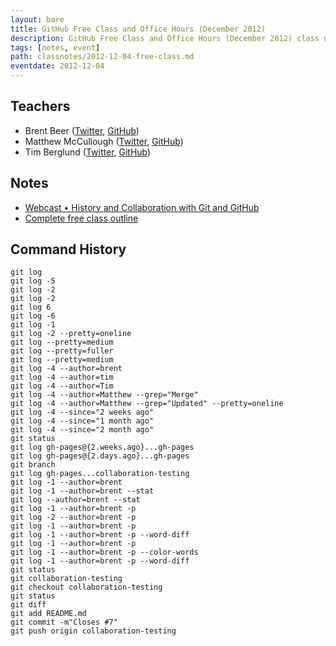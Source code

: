 ```yaml
---
layout: bare
title: GitHub Free Class and Office Hours (December 2012)
description: GitHub Free Class and Office Hours (December 2012) class notes
tags: [notes, event]
path: classnotes/2012-12-04-free-class.md
eventdate: 2012-12-04
---
```


## Teachers

* Brent Beer ([Twitter](http://twitter.com/brntbeer), [GitHub](https://github.com/brntbeer))
* Matthew McCullough ([Twitter](http://twitter.com/matthewmccull), [GitHub](https://github.com/matthewmccullough))
* Tim Berglund ([Twitter](http://twitter.com/tlberglund), [GitHub](https://github.com/tlberglund))

## Notes

* [Webcast • History and Collaboration with Git and GitHub](http://www.youtube.com/watch?v=IHjXQGYGAiw)
* [Complete free class outline](https://github.com/kevinclark/Lesson-Plans/blob/master/git-and-github/history-and-collaboration.md)

## Command History

    git log
    git log -5
    git log -2
    git log -2
    git log 6
    git log -6
    git log -1
    git log -2 --pretty=oneline
    git log --pretty=medium
    git log --pretty=fuller
    git log --pretty=medium
    git log -4 --author=brent
    git log -4 --author=tim
    git log -4 --author=Tim
    git log -4 --author=Matthew --grep="Merge"
    git log -4 --author=Matthew --grep="Updated" --pretty=oneline
    git log -4 --since="2 weeks ago"
    git log -4 --since="1 month ago"
    git log -4 --since="2 month ago"
    git status
    git log gh-pages@{2.weeks.ago}...gh-pages
    git log gh-pages@{2.days.ago}...gh-pages
    git branch
    git log gh-pages...collaboration-testing
    git log -1 --author=brent
    git log -1 --author=brent --stat
    git log --author=brent --stat
    git log -1 --author=brent -p
    git log -2 --author=brent -p
    git log -1 --author=brent -p
    git log -1 --author=brent -p --word-diff
    git log -1 --author=brent -p
    git log -1 --author=brent -p --color-words
    git log -1 --author=brent -p --word-diff
    git status
    git collaboration-testing
    git checkout collaboration-testing
    git status
    git diff
    git add README.md 
    git commit -m"Closes #7"
    git push origin collaboration-testing
